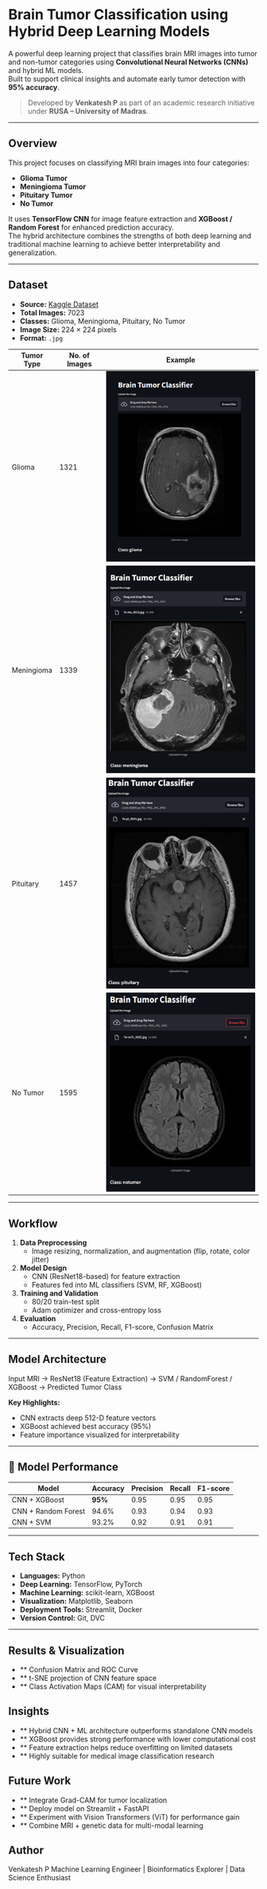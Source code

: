# Brain Tumor Classification using Hybrid Deep Learning Models

A powerful deep learning project that classifies brain MRI images into tumor and non-tumor categories using **Convolutional Neural Networks (CNNs)** and hybrid ML models.  
Built to support clinical insights and automate early tumor detection with **95% accuracy**.

> Developed by **Venkatesh P** as part of an academic research initiative under **RUSA – University of Madras**.

---

## Overview

This project focuses on classifying MRI brain images into four categories:
- **Glioma Tumor**
- **Meningioma Tumor**
- **Pituitary Tumor**
- **No Tumor**

It uses **TensorFlow CNN** for image feature extraction and **XGBoost / Random Forest** for enhanced prediction accuracy.  
The hybrid architecture combines the strengths of both deep learning and traditional machine learning to achieve better interpretability and generalization.

---

## Dataset

- **Source:** [Kaggle Dataset](https://www.kaggle.com/datasets/masoudnickparvar/brain-tumor-mri-dataset/data)
- **Total Images:** 7023  
- **Classes:** Glioma, Meningioma, Pituitary, No Tumor  
- **Image Size:** 224 × 224 pixels  
- **Format:** `.jpg`  

| Tumor Type | No. of Images | Example |
|-------------|----------------|----------|
| Glioma | 1321 | ![glioma](./readme_imgs/image.png) |
| Meningioma | 1339 | ![meningioma](./readme_imgs/image-1.png) |
| Pituitary | 1457 | ![pituitary](./readme_imgs/image-2.png) |
| No Tumor | 1595 | ![no-tumor](./readme_imgs/image-3.png) |

---

## Workflow

1. **Data Preprocessing**  
   - Image resizing, normalization, and augmentation (flip, rotate, color jitter)  
2. **Model Design**  
   - CNN (ResNet18-based) for feature extraction  
   - Features fed into ML classifiers (SVM, RF, XGBoost)  
3. **Training and Validation**  
   - 80/20 train-test split  
   - Adam optimizer and cross-entropy loss  
4. **Evaluation**  
   - Accuracy, Precision, Recall, F1-score, Confusion Matrix  

---

## Model Architecture
Input MRI → ResNet18 (Feature Extraction) → SVM / RandomForest / XGBoost → Predicted Tumor Class

**Key Highlights:**
- CNN extracts deep 512-D feature vectors  
- XGBoost achieved best accuracy (95%)  
- Feature importance visualized for interpretability  

---

## 🧪 Model Performance

| Model | Accuracy | Precision | Recall | F1-score |
|--------|-----------|------------|---------|-----------|
| CNN + XGBoost | **95%** | 0.95 | 0.95 | 0.95 |
| CNN + Random Forest | 94.6% | 0.93 | 0.94 | 0.93 |
| CNN + SVM | 93.2% | 0.92 | 0.91 | 0.91 |

---

## Tech Stack

- **Languages:** Python  
- **Deep Learning:** TensorFlow, PyTorch  
- **Machine Learning:** scikit-learn, XGBoost  
- **Visualization:** Matplotlib, Seaborn  
- **Deployment Tools:** Streamlit, Docker  
- **Version Control:** Git, DVC  

---
## Results & Visualization

- ** Confusion Matrix and ROC Curve
- ** t-SNE projection of CNN feature space
- ** Class Activation Maps (CAM) for visual interpretability

## Insights

- ** Hybrid CNN + ML architecture outperforms standalone CNN models
- ** XGBoost provides strong performance with lower computational cost
- ** Feature extraction helps reduce overfitting on limited datasets
- ** Highly suitable for medical image classification research

## Future Work

- ** Integrate Grad-CAM for tumor localization
- ** Deploy model on Streamlit + FastAPI
- ** Experiment with Vision Transformers (ViT) for performance gain
- ** Combine MRI + genetic data for multi-modal learning

## Author

Venkatesh P
Machine Learning Engineer | Bioinformatics Explorer | Data Science Enthusiast
